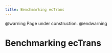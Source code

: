 ```yaml
---
title: Benchmarking ecTrans
---
```


@warning
Page under construction.
@endwarning

# Benchmarking ecTrans
